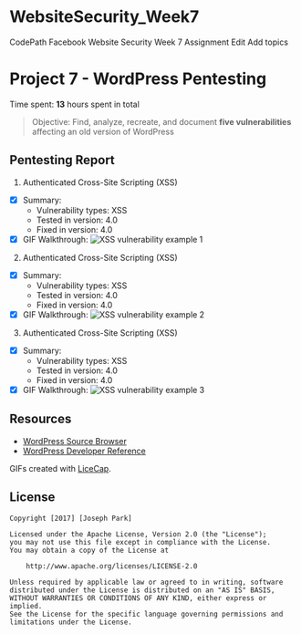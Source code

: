 # WebsiteSecurity_Week7
CodePath Facebook Website Security Week 7 Assignment Edit Add topics

# Project 7 - WordPress Pentesting

Time spent: **13** hours spent in total

> Objective: Find, analyze, recreate, and document **five vulnerabilities** affecting an old version of WordPress

## Pentesting Report

1. Authenticated Cross-Site Scripting (XSS)
  - [x] Summary: 
    - Vulnerability types: XSS
    - Tested in version: 4.0
    - Fixed in version: 4.0
  - [x] GIF Walkthrough: ![XSS vulnerability example 1](https://media.giphy.com/media/xT0xejKsDn3OQRldni/giphy.gif)
  
2. Authenticated Cross-Site Scripting (XSS)
  - [x] Summary: 
    - Vulnerability types: XSS
    - Tested in version: 4.0
    - Fixed in version: 4.0
  - [x] GIF Walkthrough: ![XSS vulnerability example 2](https://media.giphy.com/media/3o6fISvGZZ4uhONTtC/giphy.gif)
  
3. Authenticated Cross-Site Scripting (XSS)
  - [x] Summary: 
    - Vulnerability types: XSS
    - Tested in version: 4.0
    - Fixed in version: 4.0
  - [x] GIF Walkthrough: ![XSS vulnerability example 3](https://media.giphy.com/media/xT0xeAD2XLahd1gb2E/giphy.gif)
  
## Resources

- [WordPress Source Browser](https://core.trac.wordpress.org/browser/)
- [WordPress Developer Reference](https://developer.wordpress.org/reference/)

GIFs created with [LiceCap](http://www.cockos.com/licecap/).


## License

    Copyright [2017] [Joseph Park]

    Licensed under the Apache License, Version 2.0 (the "License");
    you may not use this file except in compliance with the License.
    You may obtain a copy of the License at

        http://www.apache.org/licenses/LICENSE-2.0

    Unless required by applicable law or agreed to in writing, software
    distributed under the License is distributed on an "AS IS" BASIS,
    WITHOUT WARRANTIES OR CONDITIONS OF ANY KIND, either express or implied.
    See the License for the specific language governing permissions and
    limitations under the License.
